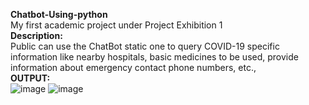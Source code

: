 <b>Chatbot-Using-python</b><br>
My first academic project under Project Exhibition 1<br>
<b>Description:</b><br>
Public can use the ChatBot static one to query COVID-19 specific information like nearby hospitals, basic medicines to be used, provide information about emergency contact phone numbers, etc.,<br>
<b>OUTPUT:</b><br>
![image](https://user-images.githubusercontent.com/88943869/191301658-1694e9f3-d277-42d0-9a19-03c6b9d0460a.png)
![image](https://user-images.githubusercontent.com/88943869/191303686-732a63b7-ff3e-4e84-b7fa-9fc7f3d6176d.png)

